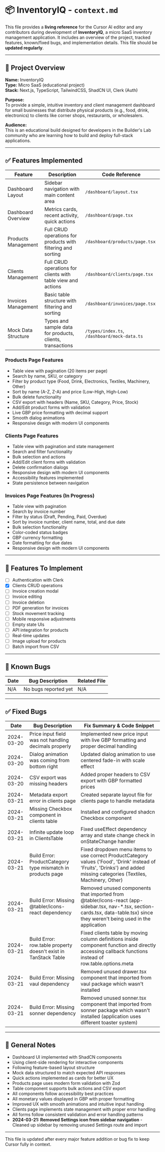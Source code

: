 # 📦 InventoryIQ - `context.md`

This file provides a **living reference** for the Cursor AI editor and any contributors during development of **InventoryIQ**, a micro SaaS inventory management application. It includes an overview of the project, tracked features, known/fixed bugs, and implementation details. This file should be **updated regularly**.

---

## 🧭 Project Overview

**Name:** InventoryIQ  
**Type:** Micro SaaS (educational project)  
**Stack:** Next.js, TypeScript, TailwindCSS, ShadCN UI, Clerk (Auth)  

**Purpose:**  
To provide a simple, intuitive inventory and client management dashboard for small businesses that distribute physical products (e.g., food, drink, electronics) to clients like corner shops, restaurants, or wholesalers.

**Audience:**  
This is an educational build designed for developers in the Builder's Lab community who are learning how to build and deploy full-stack applications.

---

## ✅ Features Implemented

| Feature              | Description                                                | Code Reference |
|----------------------|------------------------------------------------------------|----------------|
| Dashboard Layout     | Sidebar navigation with main content area                  | `/dashboard/layout.tsx` |
| Dashboard Overview   | Metrics cards, recent activity, quick actions              | `/dashboard/page.tsx` |
| Products Management | Full CRUD operations for products with filtering and sorting | `/dashboard/products/page.tsx` |
| Clients Management  | Full CRUD operations for clients with table view and actions | `/dashboard/clients/page.tsx` |
| Invoices Management | Basic table structure with filtering and sorting            | `/dashboard/invoices/page.tsx` |
| Mock Data Structure  | Types and sample data for products, clients, transactions | `/types/index.ts`, `/dashboard/mock-data.ts` |

### Products Page Features
- Table view with pagination (20 items per page)
- Search by name, SKU, or category
- Filter by product type (Food, Drink, Electronics, Textiles, Machinery, Other)
- Sort by name (A-Z, Z-A) and price (Low-High, High-Low)
- Bulk delete functionality
- CSV export with headers (Name, SKU, Category, Price, Stock)
- Add/Edit product forms with validation
- Live GBP price formatting with decimal support
- Smooth dialog animations
- Responsive design with modern UI components

### Clients Page Features
- Table view with pagination and state management
- Search and filter functionality
- Bulk selection and actions
- Add/Edit client forms with validation
- Delete confirmation dialogs
- Responsive design with modern UI components
- Accessibility features implemented
- State persistence between navigation

### Invoices Page Features (In Progress)
- Table view with pagination
- Search by invoice number
- Filter by status (Draft, Pending, Paid, Overdue)
- Sort by invoice number, client name, total, and due date
- Bulk selection functionality
- Color-coded status badges
- GBP currency formatting
- Date formatting for due dates
- Responsive design with modern UI components

---

## 🧪 Features To Implement

- [ ] Authentication with Clerk
- [x] Clients CRUD operations
- [ ] Invoice creation modal
- [ ] Invoice editing
- [ ] Invoice deletion
- [ ] PDF generation for invoices
- [ ] Stock movement tracking
- [ ] Mobile responsive adjustments
- [ ] Empty state UIs
- [ ] API integration for products
- [ ] Real-time updates
- [ ] Image upload for products
- [ ] Batch import from CSV

---

## 🐞 Known Bugs

| Date       | Bug Description                                       | Related File        |
|------------|--------------------------------------------------------|---------------------|
| N/A        | No bugs reported yet                                    | N/A                |

---

## ✅ Fixed Bugs

| Date       | Bug Description                                       | Fix Summary & Code Snippet |
|------------|--------------------------------------------------------|----------------------------|
| 2024-03-20 | Price input field was not handling decimals properly    | Implemented new price input with live GBP formatting and proper decimal handling |
| 2024-03-20 | Dialog animation was coming from bottom right           | Updated dialog animation to use centered fade-in with scale effect |
| 2024-03-20 | CSV export was missing headers                         | Added proper headers to CSV export with GBP formatted prices |
| 2024-03-21 | Metadata export error in clients page                  | Created separate layout file for clients page to handle metadata |
| 2024-03-21 | Missing Checkbox component in clients table            | Installed and configured shadcn Checkbox component |
| 2024-03-21 | Infinite update loop in ClientsTable                   | Fixed useEffect dependency array and state change check in onStateChange handler |
| 2024-03-21 | Build Error: ProductCategory type mismatch in products page | Fixed dropdown menu items to use correct ProductCategory values ('Food', 'Drink' instead of 'Fruits', 'Drinks') and added missing categories (Textiles, Machinery, Other) |
| 2024-03-21 | Build Error: Missing @tabler/icons-react dependency | Removed unused components that imported from @tabler/icons-react (app-sidebar.tsx, nav-*.tsx, section-cards.tsx, data-table.tsx) since they weren't being used in the application |
| 2024-03-21 | Build Error: row.table property doesn't exist in TanStack Table | Fixed clients table by moving column definitions inside component function and directly accessing callback functions instead of row.table.options.meta |
| 2024-03-21 | Build Error: Missing vaul dependency | Removed unused drawer.tsx component that imported from vaul package which wasn't installed |
| 2024-03-21 | Build Error: Missing sonner dependency | Removed unused sonner.tsx component that imported from sonner package which wasn't installed (application uses different toaster system) |

---

## 🔁 General Notes

- Dashboard UI implemented with ShadCN components
- Using client-side rendering for interactive components
- Following feature-based layout structure
- Mock data structured to match expected API responses
- Quick actions implemented as cards for better UX
- Products page uses modern form validation with Zod
- Table component supports bulk actions and CSV export
- All components follow accessibility best practices
- All monetary values displayed in GBP with proper formatting
- Improved UX with smooth animations and intuitive input handling
- Clients page implements state management with proper error handling
- All forms follow consistent validation and error handling patterns
- **2024-03-21: Removed Settings icon from sidebar navigation** - Cleaned up sidebar by removing unused Settings route and import

---

This file is updated after every major feature addition or bug fix to keep Cursor fully in context.
